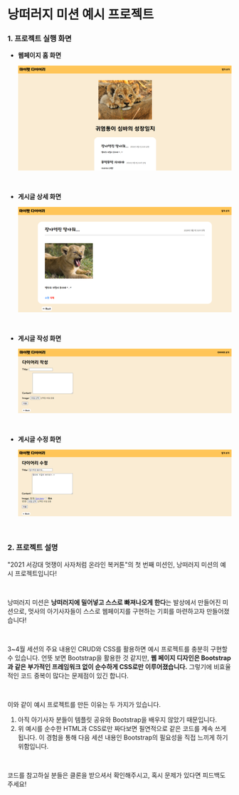 # 낭떠러지 미션 예시 프로젝트

### 1. 프로젝트 실행 화면

- **웹페이지 홈 화면**

  ![홈화면](README.assets/홈화면.PNG)

  <br>

- **게시글 상세 화면**

  ![디테일](README.assets/디테일.PNG)

  <br>

- **게시글 작성 화면**

  ![작성화면](README.assets/작성화면.PNG)

  <br>

- **게시글 수정 화면**

  ![수정화면](README.assets/수정화면.PNG)

<br>

### 2. 프로젝트 설명

"2021 서강대 멋쟁이 사자처럼 온라인 복커톤"의 첫 번째 미션인, 낭떠러지 미션의 예시 프로젝트입니다! 

<br>

낭떠러지 미션은 **낭떠러지에 밀어넣고 스스로 빠져나오게 한다**는 발상에서 만들어진 미션으로, 멋사의 아기사자들이 스스로 웹페이지를 구현하는 기회를 마련하고자 만들어졌습니다! 

<br>

3~4월 세션의 주요 내용인 CRUD와 CSS를 활용하면 예시 프로젝트를 충분히 구현할 수 있습니다. 언뜻 보면 Bootstrap을 활용한 것 같지만, **웹 페이지 디자인은 Bootstrap과 같은 부가적인 프레임워크 없이 순수하게 CSS로만 이루어졌습니다.**  그렇기에 비효율적인 코드 중복이 많다는 문제점이 있긴 합니다.

<br>

이와 같이 예시 프로젝트를 만든 이유는 두 가지가 있습니다.

1. 아직 아기사자 분들이 템플릿 공유와 Bootstrap을 배우지 않았기 때문입니다.
2. 위 예시를 순수한 HTML과 CSS로만 짜다보면 필연적으로 같은 코드를 계속 쓰게 됩니다. 이 경험을 통해 다음 세션 내용인 Bootstrap의 필요성을 직접 느끼게 하기 위함입니다.

<br>

코드를 참고하실 분들은 클론을 받으셔서 확인해주시고, 혹시 문제가 있다면 피드백도 주세요!

